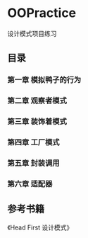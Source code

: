 # OOPractice

设计模式项目练习

## 目录

### 第一章 模拟鸭子的行为

### 第二章 观察者模式

### 第三章 装饰着模式

### 第四章 工厂模式

### 第五章 封装调用

### 第六章 适配器

## 参考书籍

《Head First 设计模式》
